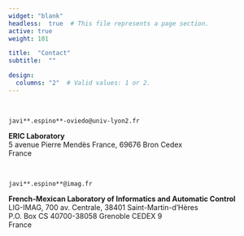 ```yaml
---
widget: "blank"
headless:  true  # This file represents a page section.
active: true  
weight: 101  

title:  "Contact"
subtitle:  ""

design:
  columns: "2" 	# Valid values: 1 or 2.
---
```


</br>  

`javi**.espino**-oviedo@univ-lyon2.fr`

**ERIC Laboratory**  
5 avenue Pierre Mendès France, 69676 Bron Cedex   
France


</br>  

`javi**.espino**@imag.fr`

**French-Mexican Laboratory of Informatics and Automatic Control**  
LIG-IMAG, 700 av. Centrale, 38401 Saint-Martin-d’Hères   
P.O. Box CS 40700-38058 Grenoble CEDEX 9  
France
